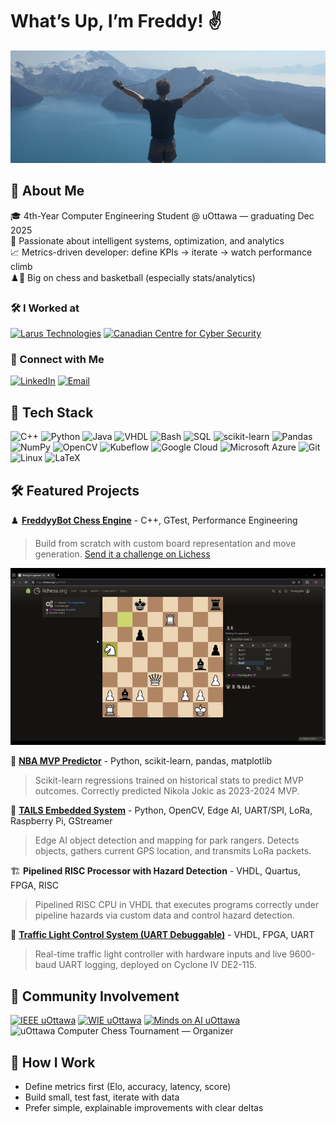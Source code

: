 # What’s Up, I’m Freddy! ✌️

<p align="center">
  <img src="Assets/Mountain.jpg" alt="Banner" style="width:100%; max-height:180px; object-fit: cover;" />
</p>

## 📝 About Me  
🎓 4th-Year Computer Engineering Student @ uOttawa — graduating Dec 2025  
🧠 Passionate about intelligent systems, optimization, and analytics  
📈 Metrics-driven developer: define KPIs → iterate → watch performance climb  
♟️🏀 Big on chess and basketball (especially stats/analytics)

### 🛠️ I Worked at  
[![Larus Technologies](https://img.shields.io/badge/Larus_Technologies-Data_Science_&_MLOps-green?style=flat)](https://www.larus.com/)
[![Canadian Centre for Cyber Security](https://img.shields.io/badge/Canadian_Centre_for_Cyber_Security-Software_Dev-purple?style=flat)](https://cyber.gc.ca/en/)

### 🔗 Connect with Me  
[![LinkedIn](https://img.shields.io/badge/LinkedIn-Connect-blue?style=for-the-badge&logo=linkedin)](https://www.linkedin.com/in/frederick-wilson-andrews/)
[![Email](https://img.shields.io/badge/Email-Contact-red?style=for-the-badge&logo=gmail)](mailto:Freddywandrews@gmail.com)

## 🔧 Tech Stack  
![C++](https://img.shields.io/badge/C++-004482?style=for-the-badge&logo=c%2B%2B&logoColor=white)
![Python](https://img.shields.io/badge/Python-3776AB?style=for-the-badge&logo=python&logoColor=white)
![Java](https://img.shields.io/badge/Java-ED8B00?style=for-the-badge&logo=openjdk&logoColor=white)
![VHDL](https://img.shields.io/badge/VHDL-3671A7?style=for-the-badge&logo=hdl&logoColor=white)
![Bash](https://img.shields.io/badge/Bash-121011?style=for-the-badge&logo=gnu-bash&logoColor=white)
![SQL](https://img.shields.io/badge/SQL-336791?style=for-the-badge&logo=postgresql&logoColor=white)
![scikit-learn](https://img.shields.io/badge/scikit--learn-F7931E?style=for-the-badge&logo=scikitlearn&logoColor=white)
![Pandas](https://img.shields.io/badge/Pandas-150458?style=for-the-badge&logo=pandas&logoColor=white)
![NumPy](https://img.shields.io/badge/NumPy-013243?style=for-the-badge&logo=numpy&logoColor=white)
![OpenCV](https://img.shields.io/badge/OpenCV-5C3EE8?style=for-the-badge&logo=opencv&logoColor=white)
![Kubeflow](https://img.shields.io/badge/Kubeflow-326CE5?style=for-the-badge&logo=kubeflow&logoColor=white)
![Google Cloud](https://img.shields.io/badge/Google_Cloud-4285F4?style=for-the-badge&logo=googlecloud&logoColor=white)
![Microsoft Azure](https://img.shields.io/badge/Azure-0078D4?style=for-the-badge&logo=microsoftazure&logoColor=white)
![Git](https://img.shields.io/badge/Git-F05032?style=for-the-badge&logo=git&logoColor=white)
![Linux](https://img.shields.io/badge/Linux-000000?style=for-the-badge&logo=linux&logoColor=white)
![LaTeX](https://img.shields.io/badge/LaTeX-008080?style=for-the-badge&logo=latex&logoColor=white)

## 🛠️ Featured Projects

♟️ [**FreddyyBot Chess Engine**](https://github.com/FreddyyAndrews/FreddyyBot) - C++, GTest, Performance Engineering
>Build from scratch with custom board representation and move generation. [Send it a challenge on Lichess](https://lichess.org/@/FreddyyBot)

![Demo](Assets/README_CHESS_GIF.gif)

🏀 [**NBA MVP Predictor**](https://github.com/FreddyyAndrews/NBA-MVP-Predictor) - Python, scikit-learn, pandas, matplotlib
> Scikit-learn regressions trained on historical stats to predict MVP outcomes. Correctly predicted Nikola Jokic as 2023-2024 MVP.

🚁 [**TAILS Embedded System**](https://github.com/FreddyyAndrews/TAILS-Embedded) - Python, OpenCV, Edge AI, UART/SPI, LoRa, Raspberry Pi, GStreamer
>Edge AI object detection and mapping for park rangers. Detects objects, gathers current GPS location, and transmits LoRa packets.

🏗️ **Pipelined RISC Processor with Hazard Detection** - VHDL, Quartus, FPGA, RISC
>Pipelined RISC CPU in VHDL that executes programs correctly under pipeline hazards via custom data and control hazard detection.

🚦 [**Traffic Light Control System (UART Debuggable)**](https://github.com/FreddyyAndrews/Traffic-Light-Control-System-With-UART) - VHDL, FPGA, UART 
>Real-time traffic light controller with hardware inputs and live 9600-baud UART logging, deployed on Cyclone IV DE2-115.

## 🤝 Community Involvement
[![IEEE uOttawa](https://img.shields.io/badge/IEEE_uOttawa-Treasurer-1A3E8C?style=flat&logo=ieee&logoColor=white)](https://www.linkedin.com/company/ieee-university-of-ottawa-student-branch/)
[![WIE uOttawa](https://img.shields.io/badge/WIE_uOttawa-Treasurer-7B3FA3?style=flat&logo=ieee&logoColor=white)](https://www.linkedin.com/company/uottawa-women-in-engineering/)
[![Minds on AI uOttawa](https://img.shields.io/badge/%F0%9F%A7%A0_Minds_on_AI_uOttawa-Treasurer-0A66C2?style=flat)](https://www.linkedin.com/company/minds-on-ai-ottawa/)
![uOttawa Computer Chess Tournament — Organizer](https://img.shields.io/badge/uOttawa_Computer_Chess_Tournament-Organizer-000000?style=flat&logo=lichess&logoColor=white)


## 🧭 How I Work
- Define metrics first (Elo, accuracy, latency, score)
- Build small, test fast, iterate with data
- Prefer simple, explainable improvements with clear deltas
